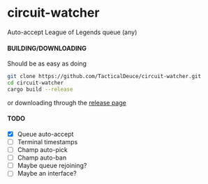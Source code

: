 # circuit-watcher
Auto-accept League of Legends queue (any)

#### BUILDING/DOWNLOADING
Should be as easy as doing
```sh
git clone https://github.com/TacticalDeuce/circuit-watcher.git
cd circuit-watcher
cargo build --release
```
or downloading through the [release page](https://github.com/TacticalDeuce/circuit-watcher/releases)

#### TODO
- [x] Queue auto-accept
- [ ] Terminal timestamps
- [ ] Champ auto-pick
- [ ] Champ auto-ban
- [ ] Maybe queue rejoining?
- [ ] Maybe an interface?
